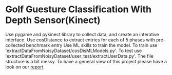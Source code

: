# Golf Guesture Classification With Depth Sensor(Kinect)
Use pygame and pykinect library to collect data, and create an interative interface.
Use cosDistance to extract entries for each of 5 phases with pre-collected benchmark entry
Use ML skills to train the model. To train use 'extractDataFromNoisyDataset/cosDisMLModels.py'. 
To test use 'extractDataFromNoisyDataset/user_test/extractUserData.py'.
The file structure is a bit messy. To have a general view of this project please have a look on our [report](https://docs.google.com/document/d/1j6iBWV4sbD-YEUeSJFBiiwwlSZaQpTlvAImwyT5QIDU)
